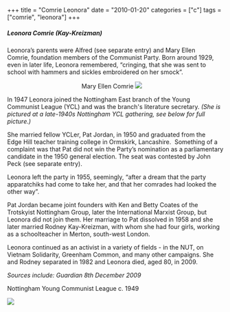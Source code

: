 +++
title = "Comrie Leonora"
date = "2010-01-20"
categories = ["c"]
tags = ["comrie", "leonora"]
+++

##### Leonora Comrie (Kay-Kreizman)

Leonora’s parents were Alfred (see separate entry) and Mary Ellen Comrie, foundation members of the Communist Party. Born around 1929, even in later life, Leonora remembered, “cringing, that she was sent to school with hammers and sickles embroidered on her smock”.

                                            Mary Ellen Comrie ![](https://grahamstevenson.me.uk/wp-content/uploads/2010/01/B7F0C07F-A1E9-4650-9BF8-837A50620E7B-171x300.jpeg) 

In 1947 Leonora joined the Nottingham East branch of the Young Communist League (YCL) and was the branch's literature secretary. _(She is pictured_ _at a late-1940s Nottingham YCL gathering, see below for full picture.)_ 

She married fellow YCLer, Pat Jordan, in 1950 and graduated from the Edge Hill teacher training college in Ormskirk, Lancashire.  Something of a complaint was that Pat did not win the Party’s nomination as a parliamentary candidate in the 1950 general election. The seat was contested by John Peck (see separate entry).

Leonora left the party in 1955, seemingly, “after a dream that the party apparatchiks had come to take her, and that her comrades had looked the other way”.

Pat Jordan became joint founders with Ken and Betty Coates of the Trotskyist Nottingham Group, later the International Marxist Group, but Leonora did not join them. Her marriage to Pat dissolved in 1958 and she later married Rodney Kay-Kreizman, with whom she had four girls, working as a schoolteacher in Merton, south-west London.

Leonora continued as an activist in a variety of fields - in the NUT, on Vietnam Solidarity, Greenham Common, and many other campaigns. She and Rodney separated in 1982 and Leonora died, aged 80, in 2009.

_Sources include: Guardian 8th December 2009_

Nottingham Young Communist League c. 1949

![](https://grahamstevenson.me.uk/wp-content/uploads/2010/01/AF2E38E0-23F9-43AD-9883-B71D2A204378-300x157.jpeg)
